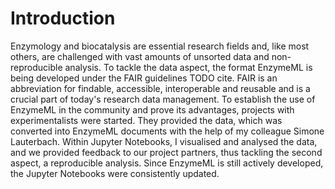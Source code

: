# Introduction

Enzymology and biocatalysis are essential research fields and, like most others, are challenged with vast amounts of unsorted data and non-reproducible analysis. To tackle the data aspect, the format EnzymeML is being developed under the FAIR guidelines TODO cite. FAIR is an abbreviation for findable, accessible, interoperable and reusable and is a crucial part of today's research data management. To establish the use of EnzymeML in the community and prove its advantages, projects with experimentalists were started. They provided the data, which was converted into EnzymeML documents with the help of my colleague Simone Lauterbach. Within Jupyter Notebooks, I visualised and analysed the data, and we provided feedback to our project partners, thus tackling the second aspect, a reproducible analysis. Since EnzymeML is still actively developed, the Jupyter Notebooks were consistently updated.
